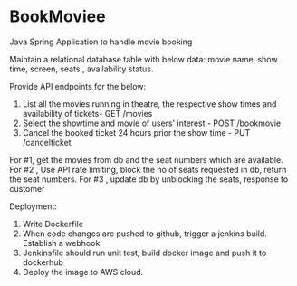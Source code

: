 # BookMoviee
Java Spring Application to handle movie booking

Maintain a relational database table with below data:
movie name,
show time,
screen,
seats ,
availability status.


Provide API endpoints for the below:

1. List all the movies running in theatre, the respective show times and availability of tickets- GET /movies
2. Select the showtime and movie of users' interest - POST /bookmovie
3. Cancel the booked ticket 24 hours prior the show time - PUT /cancelticket

For #1, get the movies from db and the seat numbers which are available. 
For #2 , Use API rate limiting, block the no of seats requested in db, return the seat numbers.
For #3 , update db by unblocking the seats, response to customer

Deployment:
1. Write Dockerfile
2. When code changes are pushed to github, trigger a jenkins build. Establish a webhook
3. Jenkinsfile should run unit test, build docker image and push it to dockerhub
4. Deploy the image to AWS cloud.
